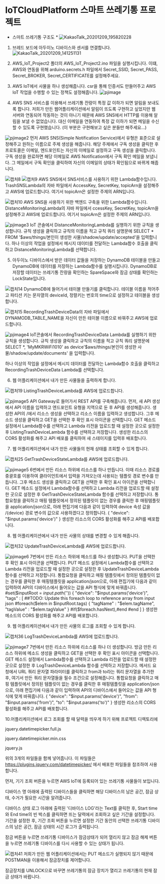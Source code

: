# IoTCloudPlatform 스마트 쓰레기통 프로젝트

* 스마트 쓰레기통 구조도 *
![KakaoTalk_20201209_195820228](https://user-images.githubusercontent.com/31908647/101621454-1e502000-3a59-11eb-9e3b-2d728623436b.jpg)

1. 브레드 보드에 아두이노 디바이스와 센서를 연결합니다.
![KakaoTalk_20201209_141251131](https://user-images.githubusercontent.com/31908647/101614680-99610880-3a50-11eb-89bf-9ed13ca4aaff.jpg)

2. AWS_IoT_Project2 폴더의 AWS_IoT_Project2.ino 파일을 실행시킵니다.
이떄, AWS와 연동을 위해 arduino.secrets.h 파일에서
Secret_SSID, Secret_PASS, Secret_BROKER, Secret_CERTIFICATE를 설정해주세요.

3. AWS IoT에서 사물을 하나 생성해줍니다. 
csr을 통해 인증서도 만들어주고 AWS IoT 작업을 수행할 수 있는 정책도 설정해줍니다.
![pjimage](https://user-images.githubusercontent.com/31908647/101588907-bda9ee80-3a2a-11eb-8063-2da4c670dc1a.jpg)

4. AWS SNS 서비스를 이용해서 쓰레기통 잔량이 특정 값 이하가 되면 알림을 보내도록 합니다.
저희가 만든 웹어플리케이션에서 알림이 뜨도록 구현하고 싶었지만
웹 서버와 연동되어 작동하는 것이 아니기 때문에 AWS SNS에서 HTTP를 이용해 알림을 보낼 수 없었습니다.
대신 이메일을 연동하여 특정 값 이하가 되면 메일을 수신할 수 있도록 구현했습니다.
(이 부분은 구현해보고 싶은 분들만 해주세요...)

![pjimage2](https://user-images.githubusercontent.com/31908647/101590071-14b0c300-3a2d-11eb-9c6c-3b7de46975c6.jpg)
먼저 AWS SNS(Simple Notification Service)에서 유형은 표준으로 설정해주고 원하는 이름으로 주제 생성을 해줍니다.
해당 주제에서 구독 생성을 클릭한 후 프로토콜은 이메일, 엔드포인트는 자신의 이메일로 설정하고 구독 생성을 클릭합니다. 
구독 생성을 완료하면 해당 이메일로 AWS Notification에서 구독 확인 메일을 보냅니다. 그 메일에서 구독 확인을 클릭하여 자신의 이메일의 상태가 확인됨으로 바뀌게 해줍니다.

![캡처8](https://user-images.githubusercontent.com/31908647/101606508-cf00f400-3a46-11eb-9045-580e8ca49a0e.JPG)
![캡처9](https://user-images.githubusercontent.com/31908647/101610766-07570100-3a4c-11eb-9967-368b7ed5b9e0.JPG)
AWS SNS에서 SNS서비스를 사용하기 위한 Lambda함수입니다.
TrashSNSLambda의 자바 파일에서 AccessKey, SecretKey, topicArn을 설정해주고 AWS에 업로드합니다.
여기서 topicArn은 설정한 주제의 ARN입니다.

![캡처10](https://user-images.githubusercontent.com/31908647/101610947-3c635380-3a4c-11eb-9006-a2a226ec7407.JPG)
AWS SNS을 사용하기 위한 백엔드 구축을 위한 Lambda함수입니다.
DistanceMonitoringLambda의 자바 파일에서 ccessKey, SecretKey, topicArn을 설정해주고 AWS에 업로드합니다.
여기서 topicArn은 설정한 주제의 ARN입니다.

![pjimage3](https://user-images.githubusercontent.com/31908647/101612196-b9db9380-3a4d-11eb-9e04-3cadeb5fa7eb.jpg)
IoT 콘솔에서 DistanceMonitoringLambda를 실행하기 위한 규칙을 생성합니다.
규칙 생성을 클릭하고 규칙의 이름을 적고
규칙 쿼리 설명문에 SELECT * FROM '$aws/things/본인이 생성한 사물/shadow/update/accepted'을 입력합니다.
하나 이상의 작업을 설정에서 메시지 데이터를 전달하는 Lambda함수 호출을 클릭하고
DistanceMonitoringLambda를 선택합니다.

5. 아두이노 디바이스에서 받은 데이터 값들을 저장하는 DynamoDB 테이블을 만들고 DynamoDB에 데이터를 저장하는 Lambda함수를 실행시킵니다.
DynamoDB로 저장할 데이터는 쓰레기통 잔량을 확인하는 SpareSpace와 잠금 상태를 확인하는 LockState입니다.

![캡처14](https://user-images.githubusercontent.com/31908647/101613229-db894a80-3a4e-11eb-8644-396e8ba27dd9.JPG)
DynamoDB에 들어가서 테이블 만들기를 클릭합니다.
테이블 이름을 적어주고 파티션 키는 문자열의 deviceId, 정렬키는 번호의 time으로 설정하고 테이블을 생성합니다.

![캡처15](https://user-images.githubusercontent.com/31908647/101613702-6a966280-3a4f-11eb-99f4-f5fc5c8965c6.JPG)
RecordingTrashDeviceData의 자바 파일에서 DYNAMODB_TABLE_NAME을 자신이 만든 테이블 이름으로 바꿔주고 AWS에 업로드합니다.

![pjimage4](https://user-images.githubusercontent.com/31908647/101614145-ee504f00-3a4f-11eb-95c6-dc294f0bd95f.jpg)
IoT콘솔에서 RecordingTrashDeviceData Lambda를 실행하기 위한 규칙을 생성합니다.
규칙 생성을 클릭하고 규칙의 이름을 적고
규칙 쿼리 설명문에 
SELECT *, 'MyMKRWiFi1010' as device'$aws/things/본인이 생성한 사물/shadow/update/documents'
을 입력합니다.

하나 이상의 작업을 설정에서 메시지 데이터를 전달하는 Lambda함수 호출을 클릭하고
RecordingTrashDeviceData Lambda를 선택합니다.

6. 웹 어플리케이션에서 내가 만든 사물들을 출력하게 합니다.

![캡처19](https://user-images.githubusercontent.com/31908647/101615024-007ebd00-3a51-11eb-948f-67de739fc6cb.JPG)
ListingTrashDeviceLambda를 AWS에 업로드합니다.

![pjimage5](https://user-images.githubusercontent.com/31908647/101616270-894a2880-3a52-11eb-99d7-921f77f4266c.jpg)
API Gateway로 들어가서 REST API를 구축해줍니다.
먼저, 새 API 생성에서 API 이름을 입력하고 엔드포인트 유형을 지역으로 둔 후 API를 생성해줍니다.
생성한 API의 /에서 리소스 생성을 선택하고 리소스 이름을 입력하고 생성합니다.
그후 메소드 생성을 클릭하고 GET을 선택한 후 확인 표시 아이콘을 선택합니다.
GET 메소드 설정에서 Lambda함수를 선택하고 Lambda 리전을 업로드할 때 설정한 곳으로 설정한 후
ListingTrashDeviceLambda 함수를 선택하고 저장합니다.
생성한 리소스의 CORS 활성화를 해주고 API 배포를 클릭하여 새 스테이지를 입력후 배포합니다.

7. 웹 어플리케이션에서 내가 만든 사물들의 현재 상태를 조회할 수 있게 합니다.

![캡처25](https://user-images.githubusercontent.com/31908647/101616675-05447080-3a53-11eb-8b82-d0c50156b2a9.JPG)
GetTrashDeviceStateLambda를 AWS에 업로드합니다.

![pjimage5](https://user-images.githubusercontent.com/31908647/101618322-2e660080-3a55-11eb-91c3-5c77f36a7340.jpg)
6번에서 만든 리소스 하위에 리소스를 하나 만듭니다. 이때 리소스 경로를 중괄호를 이용하여 클라이언트에서 입력을 가져오는데 사용되는 템플릿 경로 변수를 만듭니다.
그후 메소드 생성을 클릭하고 GET을 선택한 후 확인 표시 아이콘을 선택합니다.
GET 메소드 설정에서 Lambda함수를 선택하고 Lambda 리전을 업로드할 때 설정한 곳으로 설정한 후
GetTrashDeviceStateLambda 함수를 선택하고 저장합니다.
통합요청을 클릭하고 매핑 템플릿에서 정의된 템플릿이 없는 경우를 클릭한 후
매핑템플릿을 application/json으로, 아래 편집기에 다음과 같이 입력하여 device 속성 값을 /{device} 경로 변수의 값으로 사용하겠다고 정의합니다.
{
  "device": "$input.params('device')"
}
생성한 리소스의 CORS 활성화를 해주고 API를 배포합니다.

8. 웹 어플리케이션에서 내가 만든 사물의 상태를 변경할 수 있게 해줍니다.

![캡처32](https://user-images.githubusercontent.com/31908647/101618571-8866c600-3a55-11eb-8e4d-c365196ac599.JPG)
UpdateTrashDeviceLambda를 AWS에 업로드합니다.

![pjimage6](https://user-images.githubusercontent.com/31908647/101619325-78031b00-3a56-11eb-85b1-09bff03b3634.jpg)
7번에서 만든 리소스 하위에 메소드를 하나 생성합니다. PUT을 선택한 후 확인 표시 아이콘을 선택합니다.
PUT 메소드 설정에서 Lambda함수를 선택하고 Lambda 리전을 업로드할 때 설정한 곳으로 설정한 후
UpdateTrashDeviceLambda 함수를 선택하고 저장합니다.
통합요청을 클릭하고 매핑 템플릿에서 정의된 템플릿이 없는 경우를 클릭한 후
매핑템플릿을 application/json으로, 아래 편집기에 다음과 같이 입력하여 API의 디바이스에서 들어오는 값을 API 형식에 맞게 바꿔줍니다.
#set($inputRoot = $input.path('$'))
{
    "device": "$input.params('device')",
    "tags" : [
    ##TODO: Update this foreach loop to reference array from input json
        #foreach($elem in $inputRoot.tags)
        {
            "tagName" : "$elem.tagName",
            "tagValue" : "$elem.tagValue"
        } 
        #if($foreach.hasNext),#end
        #end
    ]
}
생성한 메소드의 CORS 활성화를 해주고 API를 배포합니다.

9. 웹 어플리케이션에서 내가 만든 사물의 로그를 조회할 수 있게 합니다.

![캡처36](https://user-images.githubusercontent.com/31908647/101619532-c2849780-3a56-11eb-94ee-7cf2c4d7be09.JPG)
LogTrashDeviceLambda를 AWS에 업로드합니다.

![pjimage7](https://user-images.githubusercontent.com/31908647/101620634-1f348200-3a58-11eb-9c4b-d8d464b01b47.jpg)
7번에서 만든 리소스 하위에 리소스를 하나 더 생성합니다.
방금 만든 리소스 하위에 메소드 생성을 클릭하고 GET을 선택한 후 확인 표시 아이콘을 선택합니다.
GET 메소드 설정에서 Lambda함수를 선택하고 Lambda 리전을 업로드할 때 설정한 곳으로 설정한 후
LogTrashDeviceLambda 함수를 선택하고 저장합니다.
메서드 요청에서 URL 쿼리 문자열 파라미터를 클릭하고 from과 to라는 쿼리 문자열을 추가한 후,
여기서 만든 쿼리 문자열들을 필수 조건으로 설정해줍니다.
통합요청을 클릭하고 매핑 템플릿에서 정의된 템플릿이 없는 경우를 클릭한 후
매핑템플릿을 application/json으로, 아래 편집기에 다음과 같이 입력하여 API의 디바이스에서 들어오는 값을 API 형식에 맞게 바꿔줍니다.
{
  "device": "$input.params('device')",
  "from": "$input.params('from')",
  "to":  "$input.params('to')"
}
생성한 리소스의 CORS 활성화를 해주고 API를 배포합니다.

10.어플리케이션에서 로그 조회를 할 때 달력을 띄우게 하기 위해 프로젝트 디렉토리에

jquery.datetimepicker.full.js

jquery.datetimepicker.min.css

jquery.js

위의 3개의 파일들을 함께 넣어줍니다.
이 파일들은 https://plugins.jquery.com/datetimepicker/ 에서 배포한 파일들을 참조하여 사용합니다.

먼저, 기기 조회 버튼을 누르면 AWS IoT에 등록되어 있는 쓰레기통 사물들이 보입니다.

디바이스 명 아래에 출력된 디바이스들을 클릭하면
해당 디바이스의 남은 공간, 잠금 상태, 수거가 필요한 시간을 알려줍니다.

디바이스 상태 로그 아래에 출력된 '디바이스 LOG'라는 Text를 클릭한 후,
Start time와 End time의 빈 박스를 클릭하면 뜨는 달력에서 조회하고 싶은 기간을 설정합니다.
기간을 설정한 후, 기간 조회 버튼을 누르면 설정한 기간 동안의
선택한 쓰레기통 디바이스의 남은 공간, 잠금 상태의 시간 로그가 출력됩니다.

잠금 버튼을 누르면 쓰레기통 디바이스가 잠금상태가 되어 열리지 않고
잠금 해제 버튼을 누르면 쓰레기통 디바이스를 다시 사용할 수 있는 상태가 됩니다.

![캡처41](https://user-images.githubusercontent.com/31908647/101620886-6c185880-3a58-11eb-8a58-2c765fa2233e.JPG)
저희가 만든 웹 어플리케이션에서는 PUT 메소드가 실행되지 않기 때문에 POSTMAN을 이용해서
잠금장치를 제어합니다.

잠금장치를 UNLOCK으로 바꾸면 쓰레기통의 잠금 장치가 열리고 쓰레기통의 현재 잠금 상태가 바뀝니다.
